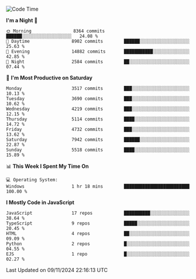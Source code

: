 <!--START_SECTION:waka-->
![Code Time](http://img.shields.io/badge/Code%20Time-3%2C337%20hrs%2042%20mins-blue)

**I'm a Night 🦉** 

```text
🌞 Morning                8364 commits        ██████░░░░░░░░░░░░░░░░░░░   24.08 % 
🌆 Daytime                8902 commits        ██████░░░░░░░░░░░░░░░░░░░   25.63 % 
🌃 Evening                14882 commits       ███████████░░░░░░░░░░░░░░   42.85 % 
🌙 Night                  2584 commits        ██░░░░░░░░░░░░░░░░░░░░░░░   07.44 % 
```
📅 **I'm Most Productive on Saturday** 

```text
Monday                   3517 commits        ███░░░░░░░░░░░░░░░░░░░░░░   10.13 % 
Tuesday                  3690 commits        ███░░░░░░░░░░░░░░░░░░░░░░   10.62 % 
Wednesday                4219 commits        ███░░░░░░░░░░░░░░░░░░░░░░   12.15 % 
Thursday                 5114 commits        ████░░░░░░░░░░░░░░░░░░░░░   14.72 % 
Friday                   4732 commits        ███░░░░░░░░░░░░░░░░░░░░░░   13.62 % 
Saturday                 7942 commits        ██████░░░░░░░░░░░░░░░░░░░   22.87 % 
Sunday                   5518 commits        ████░░░░░░░░░░░░░░░░░░░░░   15.89 % 
```


📊 **This Week I Spent My Time On** 

```text
💻 Operating System: 
Windows                  1 hr 18 mins        █████████████████████████   100.00 % 
```

**I Mostly Code in JavaScript** 

```text
JavaScript               17 repos            ██████████░░░░░░░░░░░░░░░   38.64 % 
TypeScript               9 repos             █████░░░░░░░░░░░░░░░░░░░░   20.45 % 
HTML                     4 repos             ██░░░░░░░░░░░░░░░░░░░░░░░   09.09 % 
Python                   2 repos             █░░░░░░░░░░░░░░░░░░░░░░░░   04.55 % 
EJS                      1 repo              █░░░░░░░░░░░░░░░░░░░░░░░░   02.27 % 
```




 Last Updated on 09/11/2024 22:16:13 UTC
<!--END_SECTION:waka-->

<!--
**likaiqiang/likaiqiang** is a ✨ _special_ ✨ repository because its `README.md` (this file) appears on your GitHub profile.

Here are some ideas to get you started:

- 🔭 I’m currently working on ...
- 🌱 I’m currently learning ...
- 👯 I’m looking to collaborate on ...
- 🤔 I’m looking for help with ...
- 💬 Ask me about ...
- 📫 How to reach me: ...
- 😄 Pronouns: ...
- ⚡ Fun fact: ...
-->
